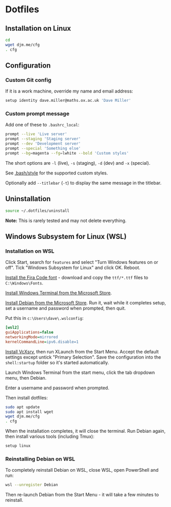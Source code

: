 # Dotfiles

## Installation on Linux

```bash
cd
wget djm.me/cfg
. cfg
```

## Configuration

### Custom Git config

If it is a work machine, override my name and email address:

```bash
setup identity dave.miller@maths.ox.ac.uk 'Dave Miller'
```

### Custom prompt message

Add one of these to `.bashrc_local`:

```bash
prompt --live 'Live server'
prompt --staging 'Staging server'
prompt --dev 'Development server'
prompt --special 'Something else'
prompt --bg=magenta --fg=lwhite --bold 'Custom styles' 
```

The short options are `-l` (live), `-s` (staging), `-d` (dev) and `-x` (special).

See [.bash/style](../.bash/style) for the supported custom styles.

Optionally add `--titlebar` (`-t`) to display the same message in the titlebar.

## Uninstallation

```bash
source ~/.dotfiles/uninstall
```

**Note:** This is rarely tested and may not delete everything.

## Windows Subsystem for Linux (WSL)

### Installation on WSL

Click Start, search for `features` and select "Turn Windows features on or off". Tick "Windows Subsystem for Linux" and click OK. Reboot.

[Install the Fira Code font](https://github.com/tonsky/FiraCode) - download and copy the `ttf/*.ttf` files to `C:\Windows\Fonts`.

[Install Windows Terminal from the Microsoft Store](https://www.microsoft.com/en-gb/p/windows-terminal/9n0dx20hk701#activetab=pivot:overviewtab).

[Install Debian from the Microsoft Store](https://www.microsoft.com/store/productId/9MSVKQC78PK6?ocid=pdpshare). Run it, wait while it completes setup, set a username and password when prompted, then quit.

Put this in `c:\Users\dave\.wslconfig`:

```ini
[wsl2]
guiApplications=false
networkingMode=mirrored
kernelCommandLine=ipv6.disable=1
```

[Install VcXsrv](https://sourceforge.net/projects/vcxsrv/), then run XLaunch from the Start Menu. Accept the default settings except untick "Primary Selection". Save the configuration into the `shell:startup` folder so it's started automatically.

Launch Windows Terminal from the start menu, click the tab dropdown menu, then Debian.

Enter a username and password when prompted.

Then install dotfiles:

```bash
sudo apt update
sudo apt install wget
wget djm.me/cfg
. cfg
```

When the installation completes, it will close the terminal. Run Debian again, then install various tools (including Tmux):

```bash
setup linux
```

### Reinstalling Debian on WSL

To completely reinstall Debian on WSL, close WSL, open PowerShell and run:

```bash
wsl --unregister Debian
```

Then re-launch Debian from the Start Menu - it will take a few minutes to reinstall.
